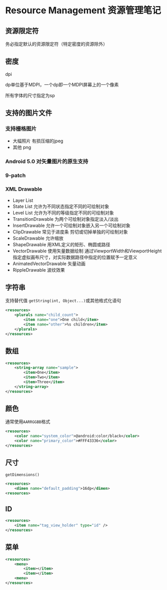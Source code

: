 # Resource Management 资源管理笔记

## 资源限定符

务必指定默认的资源限定符（特定密度的资源除外）

## 密度

dpi

dp单位基于MDPI，一个dp即一个MDPI屏幕上的一个像素

所有字体的尺寸指定为sp

## 支持的图片文件

### 支持栅格图片

- 大幅照片 有损压缩的jpeg
- 其他 png

### Android 5.0 对矢量图片的原生支持

### 9-patch

### XML Drawable

- Layer List
- State List 允许为不同状态指定不同的可绘制对象
- Level List 允许为不同的等级指定不同的可绘制对象
- TransitionDrawable 为两个可绘制对象指定淡入/淡出
- InsertDrawable 允许一个可绘制对象嵌入另一个可绘制对象
- ClipDrawable 常见于进度条 剪切或切掉单独的可绘制对象
- ScaleDrawable 允许缩放
- ShapeDrawable 用XML定义的矩形、椭圆或路径
- VectorDrawable 使用矢量数据绘制
    通过ViewportWidth和ViewportHeight指定虚拟画布尺寸，对实际数据路径中指定的位置赋予一定意义
- AnimatedVectorDrawable 矢量动画
- RippleDrawable 波纹效果

## 字符串

支持替代值 `getString(int, Object...)`或其他格式化语句

```xml
<resources>
    <plurals name="child_count">
        <item name="one">One child</item>
        <item name="other">%s children</item>
    </plurals>
</resources>
```

## 数组

```xml
<resources>
    <string-array name="sample">
        <item>One</item>
        <item>Two</item>
        <item>Three</item>
    </string-array>
</resources>
```

## 颜色

通常使用`AARRGGBB`格式

```xml
<resources>
    <color name="system_color">@android:color/black</color>
    <color name="primary_color">#FFF43336</color>
</resources>
```

## 尺寸

`getDimensions()`

```xml
<resources>
    <dimen name="default_padding">16dp</dimen>
<resources>
```

## ID

```xml
<resources>
    <item name="tag_view_holder" type="id" />
</resources>
```

## 菜单

```xml
<resources>
    <menu>
        <item></item>
        <item></item>
    <menu>
</resources>
```